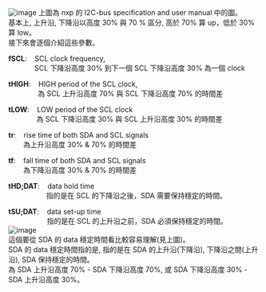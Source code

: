 ![image](https://github.com/OuO333333/jserv-linux-kernel-internals-study/assets/37506309/b4768418-957d-4bde-8bae-1087f879a441)
上圖為 nxp 的 I2C-bus specification and user manual 中的圖。  
基本上, 上升沿, 下降沿以高度 30% 與 70 % 區分, 高於 70% 算 up，低於 30% 算 low。  
接下來會逐個介紹這些參數。  
  
**fSCL**:&nbsp;&nbsp;&nbsp;&nbsp;SCL clock frequency,  
&nbsp;&nbsp;&nbsp;&nbsp;&nbsp;&nbsp;&nbsp;&nbsp;&nbsp;&nbsp;&nbsp;&nbsp;&thinsp;&thinsp;SCL 下降沿高度 30% 到下一個 SCL 下降沿高度 30% 為一個 clock 

**tHIGH**:&nbsp;&nbsp;&nbsp;&nbsp;HIGH period of the SCL clock,  
&nbsp;&nbsp;&nbsp;&nbsp;&nbsp;&nbsp;&nbsp;&nbsp;&nbsp;&nbsp;&nbsp;&nbsp;&nbsp;&nbsp;&nbsp;為 SCL 上升沿高度 70% 與 SCL 下降沿高度 70% 的時間差  

**tLOW**:&nbsp;&nbsp;&nbsp;&nbsp;LOW period of the SCL clock  
&nbsp;&nbsp;&nbsp;&nbsp;&nbsp;&nbsp;&nbsp;&nbsp;&nbsp;&nbsp;&nbsp;&nbsp;&nbsp;&thinsp;&thinsp;為 SCL 下降沿高度 30% 與 SCL 上升沿高度 30% 的時間差  

**tr**:&nbsp;&nbsp;&nbsp;&nbsp;rise time of both SDA and SCL signals  
&nbsp;&nbsp;&nbsp;&nbsp;&nbsp;&nbsp;&nbsp;&thinsp;為上升沿高度 30% & 70% 的時間差  

**tf**:&nbsp;&nbsp;&nbsp;&nbsp;fall time of both SDA and SCL signals  
&nbsp;&nbsp;&nbsp;&nbsp;&nbsp;&nbsp;&nbsp;&thinsp;為下降沿高度 30% & 70% 的時間差  

**tHD;DAT**:&nbsp;&nbsp;&nbsp;&nbsp;data hold time  
&nbsp;&nbsp;&nbsp;&nbsp;&nbsp;&nbsp;&nbsp;&nbsp;&nbsp;&nbsp;&nbsp;&nbsp;&nbsp;&nbsp;&nbsp;&nbsp;&nbsp;&nbsp;&thinsp;&thinsp;指的是在 SCL 的下降沿之後，SDA 需要保持穩定的時間。  

**tSU;DAT**:&nbsp;&nbsp;&nbsp;&nbsp;data set-up time  
&nbsp;&nbsp;&nbsp;&nbsp;&nbsp;&nbsp;&nbsp;&nbsp;&nbsp;&nbsp;&nbsp;&nbsp;&nbsp;&nbsp;&nbsp;&nbsp;&nbsp;&nbsp;&nbsp;&thinsp;指的是在 SCL 的上升沿之前，SDA 必須保持穩定的時間。  
![image](https://github.com/OuO333333/jserv-linux-kernel-internals-study/assets/37506309/fbfab57f-34cf-4c52-9aa0-639d0b9af1f8)  
這個要從 SDA 的 data 穩定時間看比較容易理解(見上圖)。  
SDA 的 data 穩定時間指的是, 指的是在 SDA 的上升沿(下降沿), 下降沿之間(上升沿), SDA 保持穩定的時間。  
為 SDA 上升沿高度 70% - SDA 下降沿高度 70%, 或 SDA 下降沿高度 30% - SDA 上升沿高度 30%。  

